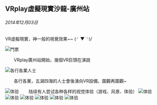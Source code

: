 ## VRplay虛擬現實沙龍-廣州站
###### 2014年12月03日

VR虛擬現實，神一般的視覺效果~~ \(╯▼╰)/

![門票](/wx/20141203/0.jpg)

　　VRplay廣州站開始，幾個VR巨頭在演說

![各行各業人士](/wx/20141203/1.jpg)

　　各行各業，五湖四海的人士會後湧向VR設備，圍觀再圍觀~

![体验](/wx/20141203/2.jpg)
　　陆续有人尝试各种各样的视觉体验（游戏、风景、体验）
![体验](/wx/20141203/8.jpg)
![体验](/wx/20141203/3.jpg)
![体验](/wx/20141203/4.jpg)
![体验](/wx/20141203/5.jpg)
![体验](/wx/20141203/6.jpg)
![体验](/wx/20141203/7.jpg)